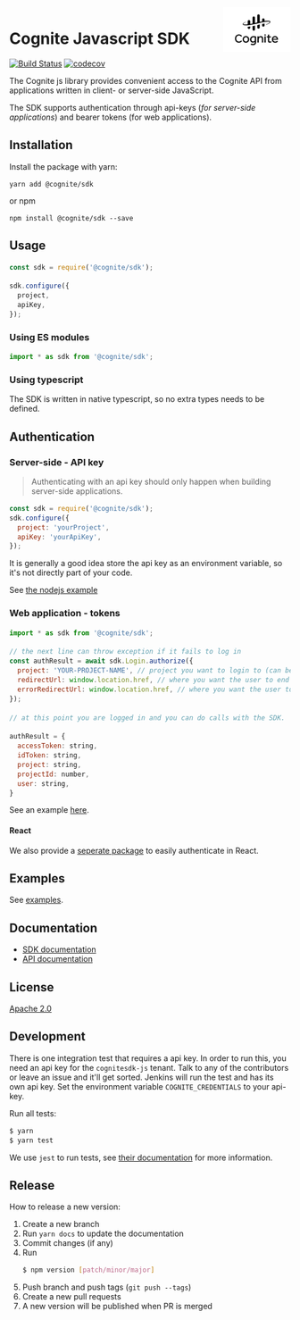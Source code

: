 <a href="https://cognite.com/">
    <img src="./cognite_logo.png" alt="Cognite logo" title="Cognite" align="right" height="80" />
</a>

Cognite Javascript SDK
==========================
[![Build Status](https://travis-ci.org/cognitedata/cognitesdk-js.svg?branch=master)](https://travis-ci.org/cognitedata/cognitesdk-js)
[![codecov](https://codecov.io/gh/cognitedata/cognitesdk-js/branch/master/graph/badge.svg)](https://codecov.io/gh/cognitedata/cognitesdk-js)

The Cognite js library provides convenient access to the Cognite API from
applications written in client- or server-side JavaScript.

The SDK supports authentication through api-keys (_for server-side applications_) and bearer tokens (for web applications).

## Installation

Install the package with yarn:

    yarn add @cognite/sdk

or npm

    npm install @cognite/sdk --save

## Usage

```js
const sdk = require('@cognite/sdk');

sdk.configure({
  project,
  apiKey,
});
```

### Using ES modules

```js
import * as sdk from '@cognite/sdk';
```

### Using typescript

The SDK is written in native typescript, so no extra types needs to be defined.

## Authentication

### Server-side - API key

> Authenticating with an api key should only happen when building server-side applications.

```js
const sdk = require('@cognite/sdk');
sdk.configure({
  project: 'yourProject',
  apiKey: 'yourApiKey',
});
```

It is generally a good idea store the api key as an environment variable, so it's not directly part of your code.

See [the nodejs example](./examples/nodejs/index.js)

### Web application - tokens

```js
import * as sdk from '@cognite/sdk';

// the next line can throw exception if it fails to log in
const authResult = await sdk.Login.authorize({
  project: 'YOUR-PROJECT-NAME', // project you want to login to (can be skipped if you have configured the project with 'configure')
  redirectUrl: window.location.href, // where you want the user to end up after successful login
  errorRedirectUrl: window.location.href, // where you want the user to end up after failed login
});

// at this point you are logged in and you can do calls with the SDK.

authResult = {
  accessToken: string,
  idToken: string,
  project: string,
  projectId: number,
  user: string,
}
```

See an example [here](./examples/react/src/App.js).

#### React

We also provide a [seperate package](https://github.com/cognitedata/react-auth) to easily authenticate in React.

## Examples

See [examples](./examples).

## Documentation

- [SDK documentation](https://js-sdk-docs.cogniteapp.com/)
- [API documentation](https://doc.cognitedata.com)

## License

[Apache 2.0](https://www.apache.org/licenses/LICENSE-2.0)

## Development

There is one integration test that requires a api key. In order to run this, you need an api key for the `cognitesdk-js` tenant. Talk to any of the contributors or leave an issue and it'll get sorted. Jenkins will run the test and has its own api key.
Set the environment variable `COGNITE_CREDENTIALS` to your api-key.

Run all tests:

```bash
$ yarn
$ yarn test
```

We use `jest` to run tests, see [their documentation](https://github.com/facebook/jest) for more information.

## Release

How to release a new version:

1. Create a new branch
2. Run `yarn docs` to update the documentation
3. Commit changes (if any)
4. Run
    ```bash
    $ npm version [patch/minor/major]
    ```
5. Push branch and push tags (`git push --tags`)
6. Create a new pull requests
7. A new version will be published when PR is merged
